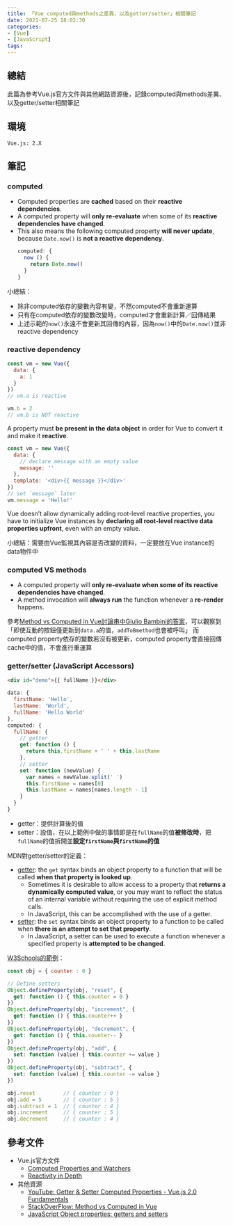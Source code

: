 ```yaml
---
title: 「Vue computed與methods之差異，以及getter/setter」相關筆記
date: 2021-07-25 18:02:30
categories:
- [Vue]
- [JavaScript]
tags:
---
```


## 總結
此篇為參考Vue.js官方文件與其他網路資源後，記錄computed與methods差異、以及getter/setter相關筆記


## 環境
```
Vue.js: 2.X
```

## 筆記
### computed
- Computed properties are **cached** based on their **reactive dependencies**.
- A computed property will **only re-evaluate** when some of its **reactive dependencies have changed**.
- This also means the following computed property **will never update**, because `Date.now()` is **not a reactive dependency**.
  ```JavaScript
  computed: {
    now () {
      return Date.now()
    }
  }
  ```


小總結：
- 除非computed依存的變數內容有變，不然computed不會重新運算
- 只有在computed依存的變數改變時，computed才會重新計算／回傳結果
- 上述示範的`now()`永遠不會更新其回傳的內容，因為`now()`中的`Date.now()`並非reactive dependency

### reactive dependency
```JavaScript
const vm = new Vue({
  data: {
    a: 1
  }
})
// vm.a is reactive

vm.b = 2
// vm.b is NOT reactive
```
A property must **be present in the data object** in order for Vue to convert it and make it **reactive**.

```JavaScript
const vm = new Vue({
  data: {
    // declare message with an empty value
    message: ''
  },
  template: '<div>{{ message }}</div>'
})
// set `message` later
vm.message = 'Hello!'
```
Vue doesn’t allow dynamically adding root-level reactive properties, you have to initialize Vue instances by **declaring all root-level reactive data properties upfront**, even with an empty value.

小總結：需要由Vue監視其內容是否改變的資料，一定要放在Vue instance的data物件中

### computed VS methods
- A computed property will **only re-evaluate when some of its reactive dependencies have changed**.
- A method invocation will **always run** the function whenever a **re-render** happens.

參考[Method vs Computed in Vue討論串中Giulio Bambini的答案](https://stackoverflow.com/a/48151401/15028185)，可以觀察到「即使互動的按鈕僅更新到`data.a`的值，`addToBmethod`也會被呼叫」
而computed property依存的變數若沒有被更新，computed property會直接回傳cache中的值，不會進行重運算

### getter/setter (JavaScript Accessors)
```HTML
<div id="demo">{{ fullName }}</div>
```
```JavaScript
data: {
  firstName: 'Hello',
  lastName: 'World',
  fullName: 'Hello World'
},
computed: {
  fullName: {
    // getter
    get: function () {
      return this.firstName + ' ' + this.lastName
    },
    // setter
    set: function (newValue) {
      var names = newValue.split(' ')
      this.firstName = names[0]
      this.lastName = names[names.length - 1]
    }
  }
}
```
- getter：提供計算後的值
- setter：設值，在以上範例中做的事情即是在`fullName`的值**被修改時**，把`fullName`的值拆開並**設定`firstName`與`firstName`的值**

MDN對getter/setter的定義：
- [getter](https://developer.mozilla.org/en-US/docs/Web/JavaScript/Reference/Functions/get): the `get` syntax binds an object property to a function that will be called **when that property is looked up**.
  - Sometimes it is desirable to allow access to a property that **returns a dynamically computed value**, or you may want to reflect the status of an internal variable without requiring the use of explicit method calls.
  - In JavaScript, this can be accomplished with the use of a getter.
- [setter](https://developer.mozilla.org/en-US/docs/Web/JavaScript/Reference/Functions/set): the `set` syntax binds an object property to a function to be called when **there is an attempt to set that property**.
  - In JavaScript, a setter can be used to execute a function whenever a specified property is **attempted to be changed**.

[W3Schools的範例](https://www.w3schools.com/js/js_object_accessors.asp)：
```JavaScript
const obj = { counter : 0 }

// Define setters
Object.defineProperty(obj, "reset", {
  get: function () { this.counter = 0 }
})
Object.defineProperty(obj, "increment", {
  get: function () { this.counter++ }
})
Object.defineProperty(obj, "decrement", {
  get: function () { this.counter-- }
})
Object.defineProperty(obj, "add", {
  set: function (value) { this.counter += value }
})
Object.defineProperty(obj, "subtract", {
  set: function (value) { this.counter -= value }
})

obj.reset         // { counter : 0 }
obj.add = 5       // { counter : 5 }
obj.subtract = 1  // { counter : 4 }
obj.increment     // { counter : 5 }
obj.decrement     // { counter : 4 }
```

## 參考文件
- Vue.js官方文件
  - [Computed Properties and Watchers](https://vuejs.org/v2/guide/computed.html)
  - [Reactivity in Depth](https://vuejs.org/v2/guide/reactivity.html)
- 其他資源
  - [YouTube: Getter & Setter Computed Properties - Vue.js 2.0 Fundamentals](https://youtu.be/PuxdMnk-u5k)
  - [StackOverFlow: Method vs Computed in Vue](https://stackoverflow.com/questions/44350862/method-vs-computed-in-vue)
  - [JavaScript Object properties: getters and setters](https://javascript.info/property-accessors)